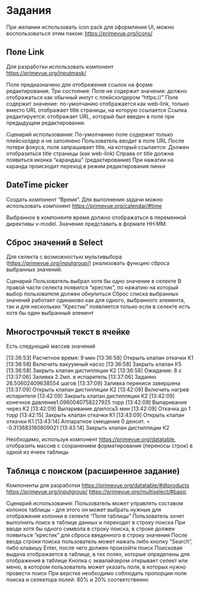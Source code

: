 # Задания

При желании использовать icon pack для оформления UI, можно воспользоваться этим паком: https://primevue.org/icons/

## Поле Link

Для разработки использовать компонент https://primevue.org/inputmask/

Поле предназначено для отображения ссылок на форме редактирования. Три состояния:
Поле не содержит значения: должно отображаться как обычный инпут с плейсхолдером “https://”
Поле содержит значение: по-умолчанию отображается как web-link, только вместо URL отображает title страницы, на которую ссылается
Ссылка редактируется: отображает URL, который был введен в поле при предыдущем редактировании.

Сценарий использования:
По-умолчанию поле содержит только плейсхолдер и не заполнено
Пользователь вводит в поле URL
После потери фокуса, поле запрашивает title, на который ссылается:
Должен отобразиться title страницы (как web-link)
Справа от title должна появиться иконка “карандаш” (редактирование)
При нажатии на каранда происходит переход в режим редактирования линки

## DateTime picker

Создать компонент “Время”. Для выполнения задачи можно использовать компонент https://primevue.org/calendar/#time

Выбранное в компоненте время должно отображаться в переменной директивы v-model. Значение представить в формате HH:MM.

## Сброс значений в Select

Для селекта с возможностью мультивыбора (https://primevue.org/inputgroup/) реализовать функцию сброса выбранных значений.

Сценарий
Пользователь выбрал хотя бы одно значение в селекте
В правой части селекта появился “крестик”, по нажатию на который выбор пользователя должен обнулиться
Сброс списка выбранных значений работает одинаково как для одного, выбранного элемента, так и для нескольких
“Крестик” появляется только если в селекте есть хотя бы один выбранный элемент

## Многострочный текст в ячейке

Есть следующий массив значений

[13:36:53] Расчетное время: 9 мин
[13:36:58] Открыть клапан откачки К1
[13:36:58] Включить вакуумный насос
[13:36:58] Закрыть клапан К5
[13:36:58] Закрыть клапан дистилляции К2
[13:36:58] Ожидание: 8 с
[13:37:06] Заливка 2.2мл. в испаритель
[13:37:06] Заданно 26.50602409638554 шагов
[13:37:09] Заливка перекиси завершена
[13:37:09] Открыть клапан дистилляции К2
[13:42:09] Включить нагрев испарителя
[13:42:09] Закрыть клапан дистилляции К2
[13:42:09] конечное давление1.0960040758227925 торр
[13:42:09] Выпаривание через К2
[13:42:09] Выпаривание длилось5 мин
[13:42:09] Откачка до 1 торр
[13:42:15] Закрыть клапан откачки К1
[13:43:09] Открыть клапан откачки К1
[13:43:14] Аппаратное смещение 0 денсит. = -0.313683180809021
[13:43:14] Закрыть клапан дистилляции К2

Необходимо, используя компонент https://primevue.org/datatable, отобразить массив с сохранением форматирования (переносы строк) в одной из ячеек таблицы

## Таблица с поиском (расширенное задание)

Компоненты для разработки
https://primevue.org/datatable/#dtproducts
https://primevue.org/inputgroup/
https://primevue.org/multiselect/#basic

Сценарий использования:
Пользователь может управлять составом колонок таблицы - для этого он может выбрать нужные для отображения колонки в селекте “Поля таблицы”
Пользователь хочет выполнить поиск в таблице данных и переходит в строку поиска
При вводе хотя бы одного символа в строку поиска, в строке должен появиться “крестик” для сброса введенного в строку значения
После ввода строки поиска пользователь может нажать либо кнопку “Search”, либо клавишу Enter, после чего должен произойти поиск
Поисковая выдача отображается в таблице, в тех полях, которые определены для отображения в таблице
Кнопка с эквалайзером открывает селект или меню, в котором пользователь может указать поля, в которых нужно провести поиск
При верстке необходимо соблюдать пропорции поля поиска и селектора полей: 80% и 20% соответственно
